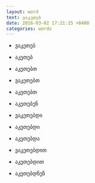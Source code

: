 ```yaml
---
layout: word
text: ვაკეთებ
date: 2016-03-02 17:21:15 +0400
categories: words
---
```

* ვაკეთებ
* აკეთებ
* აკეთებთ
* ვაკეთებთ
* აკეთებთ
* აკეთებენ

* ვაკეთებდი
* აკეთებდი
* აკეთებდა
* ვაკეთებდით
* აკეთებდით
* აკეთებდნენ
